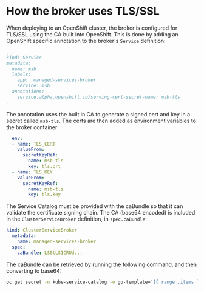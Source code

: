 
# How the broker uses TLS/SSL

When deploying to an OpenShift cluster, the broker is configured for TLS/SSL using the CA built into OpenShift. 
This is done by adding an OpenShift specific annotation to the broker's `Service` definition: 

```yaml
...
kind: Service
metadata:
  name: msb
  labels:
    app:  managed-services-broker
    service: msb
  annotations:
    service.alpha.openshift.io/serving-cert-secret-name: msb-tls
...
```

The annotation uses the built in CA to generate a signed cert and key in a secret called `msb-tls`. The certs are then added as environment variables to the broker container:

```yaml
  env:
  - name: TLS_CERT
    valueFrom:
      secretKeyRef:
        name: msb-tls
        key: tls.crt
  - name: TLS_KEY
    valueFrom:
      secretKeyRef:
        name: msb-tls
        key: tls.key
```

The Service Catalog must be provided with the caBundle so that it can validate the certificate signing chain. 
The CA (base64 encoded) is included in the `ClusterServiceBroker` definition, in `spec.caBundle`:

```yaml
kind: ClusterServiceBroker
  metadata:
    name: managed-services-broker
  spec:
    caBundle: LS0tLS1CRUd...
```

The caBundle can be retrieved by running the following command, and then converting to base64:
```sh
oc get secret -n kube-service-catalog -o go-template='{{ range .items }}{{ if eq .type "kubernetes.io/service-account-token" }}{{ index .data "service-ca.crt" }}{{end}}{{"\n"}}{{end}}' | tail -n1
```